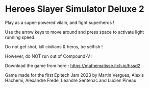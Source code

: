 # Heroes Slayer Simulator Deluxe 2

Play as a super-powered vilain, and fight superheros ! 

Use the arrow keys to move around and press space to activate light running speed.

Do not get shot, kill civilians & heros, be selfish !

However, do NOT run out of Compound-V !

Download the game from here :
https://mathematisse.itch.io/hssd2


Game made for the first Epitech Jam 2023 by Martin Vergues, Alexis Hachemi, Alexandre Frede, Léandre Sentenac and Lucien Pineau
